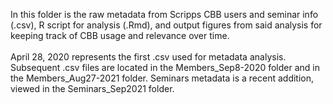 In this folder is the raw metadata from Scripps CBB users and seminar info (.csv), R script for analysis (.Rmd), and output figures from said analysis for keeping track of CBB usage and relevance over time.
<br><br>
April 28, 2020 represents the first .csv used for metadata analysis. Subsequent .csv files are located in the Members_Sep8-2020 folder and in the Members_Aug27-2021 folder. Seminars metadata is a recent addition, viewed in the Seminars_Sep2021 folder.